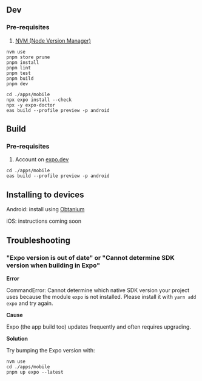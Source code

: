 ## Dev

### Pre-requisites

1. [NVM (Node Version Manager)](https://github.com/nvm-sh/nvm)

```
nvm use
pnpm store prune
pnpm install
pnpm lint
pnpm test
pnpm build
pnpm dev
```

```
cd ./apps/mobile
npx expo install --check
npx -y expo-doctor
eas build --profile preview -p android
```

## Build

### Pre-requisites

1. Account on [expo.dev](https://expo.dev)

```
cd ./apps/mobile
eas build --profile preview -p android
```

## Installing to devices

Android: install using [Obtanium](https://github.com/ImranR98/Obtainium/releases/tag/v1.1.15)

iOS: instructions coming soon

## Troubleshooting

### "Expo version is out of date" or "Cannot determine SDK version when building in Expo"

**Error**

CommandError: Cannot determine which native SDK version your project uses because the module `expo` is not installed. Please install it with `yarn add expo` and try again.

**Cause**

Expo (the app build too) updates frequently and often requires upgrading.

**Solution**

Try bumping the Expo version with:

```
nvm use
cd ./apps/mobile
pnpm up expo --latest
```
